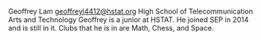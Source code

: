 Geoffrey Lam
geoffreyl4412@hstat.org
High School of Telecommunication Arts and Technology
Geoffrey is a junior at HSTAT. He joined SEP in 2014 and is still in it. Clubs that he is in are Math, Chess, and Space.